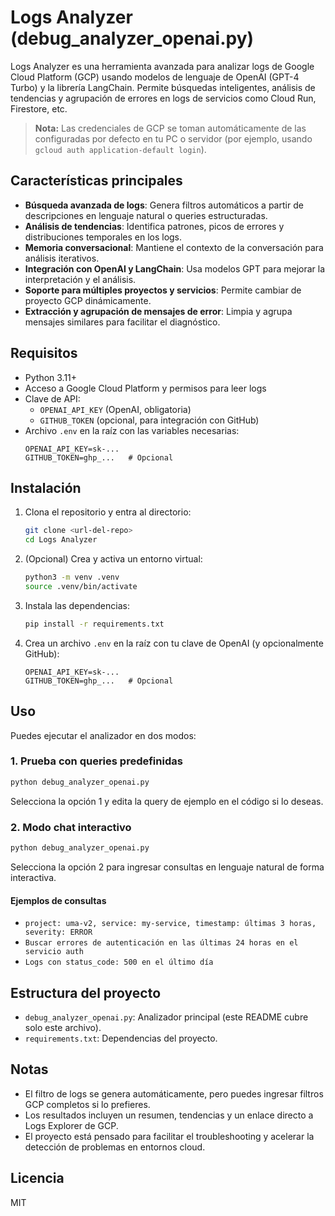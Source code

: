 # Logs Analyzer (debug_analyzer_openai.py)

Logs Analyzer es una herramienta avanzada para analizar logs de Google Cloud Platform (GCP) usando modelos de lenguaje de OpenAI (GPT-4 Turbo) y la librería LangChain. Permite búsquedas inteligentes, análisis de tendencias y agrupación de errores en logs de servicios como Cloud Run, Firestore, etc.

> **Nota:** Las credenciales de GCP se toman automáticamente de las configuradas por defecto en tu PC o servidor (por ejemplo, usando `gcloud auth application-default login`).

## Características principales

- **Búsqueda avanzada de logs**: Genera filtros automáticos a partir de descripciones en lenguaje natural o queries estructuradas.
- **Análisis de tendencias**: Identifica patrones, picos de errores y distribuciones temporales en los logs.
- **Memoria conversacional**: Mantiene el contexto de la conversación para análisis iterativos.
- **Integración con OpenAI y LangChain**: Usa modelos GPT para mejorar la interpretación y el análisis.
- **Soporte para múltiples proyectos y servicios**: Permite cambiar de proyecto GCP dinámicamente.
- **Extracción y agrupación de mensajes de error**: Limpia y agrupa mensajes similares para facilitar el diagnóstico.

## Requisitos

- Python 3.11+
- Acceso a Google Cloud Platform y permisos para leer logs
- Clave de API:
  - `OPENAI_API_KEY` (OpenAI, obligatoria)
  - `GITHUB_TOKEN` (opcional, para integración con GitHub)
- Archivo `.env` en la raíz con las variables necesarias:
  ```env
  OPENAI_API_KEY=sk-...
  GITHUB_TOKEN=ghp_...   # Opcional
  ```

## Instalación

1. Clona el repositorio y entra al directorio:
   ```bash
   git clone <url-del-repo>
   cd Logs Analyzer
   ```
2. (Opcional) Crea y activa un entorno virtual:
   ```bash
   python3 -m venv .venv
   source .venv/bin/activate
   ```
3. Instala las dependencias:
   ```bash
   pip install -r requirements.txt
   ```
4. Crea un archivo `.env` en la raíz con tu clave de OpenAI (y opcionalmente GitHub):
   ```env
   OPENAI_API_KEY=sk-...
   GITHUB_TOKEN=ghp_...   # Opcional
   ```

## Uso

Puedes ejecutar el analizador en dos modos:

### 1. Prueba con queries predefinidas

```bash
python debug_analyzer_openai.py
```

Selecciona la opción 1 y edita la query de ejemplo en el código si lo deseas.

### 2. Modo chat interactivo

```bash
python debug_analyzer_openai.py
```

Selecciona la opción 2 para ingresar consultas en lenguaje natural de forma interactiva.

#### Ejemplos de consultas

- `project: uma-v2, service: my-service, timestamp: últimas 3 horas, severity: ERROR`
- `Buscar errores de autenticación en las últimas 24 horas en el servicio auth`
- `Logs con status_code: 500 en el último día`

## Estructura del proyecto

- `debug_analyzer_openai.py`: Analizador principal (este README cubre solo este archivo).
- `requirements.txt`: Dependencias del proyecto.

## Notas

- El filtro de logs se genera automáticamente, pero puedes ingresar filtros GCP completos si lo prefieres.
- Los resultados incluyen un resumen, tendencias y un enlace directo a Logs Explorer de GCP.
- El proyecto está pensado para facilitar el troubleshooting y acelerar la detección de problemas en entornos cloud.

## Licencia

MIT
